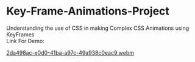 # Key-Frame-Animations-Project
Understanding the use of CSS in making Complex CSS Animations using KeyFrames<br>
Link For Demo:

[2da498ac-e0d0-41ba-a97c-49a938c0eac9.webm](https://github.com/real-coder007Ravi/Key-Frame-Animations-Project/assets/87241044/e2e64c7d-f7f4-4f33-b489-a65f4dc609d9)
